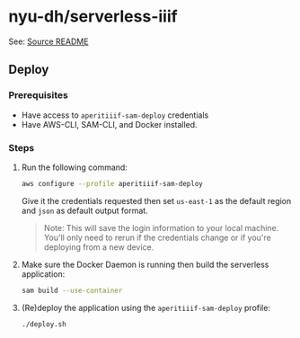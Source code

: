 # nyu-dh/serverless-iiif

See: [Source README](https://github.com/samvera-labs/serverless-iiif#readme)


## Deploy

### Prerequisites
- Have access to `aperitiiif-sam-deploy` credentials
- Have AWS-CLI, SAM-CLI, and Docker installed.

### Steps

1. Run the following command:
   ``` sh
   aws configure --profile aperitiiif-sam-deploy
   ```
   Give it the credentials requested then set `us-east-1` as the default region and `json` as default output format.  
   
      > Note: This will save the login information to your local machine. You'll only need to rerun if the credentials change or if you're deploying from a new device.
2. Make sure the Docker Daemon is running then build the serverless application:
    ``` sh
    sam build --use-container
    ```
3. (Re)deploy the application using the `aperitiiif-sam-deploy` profile:
    ``` sh
    ./deploy.sh
    ```
